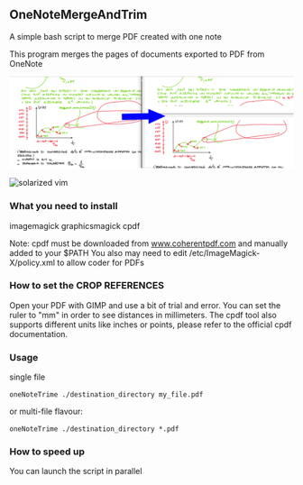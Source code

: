 ## OneNoteMergeAndTrim

A simple bash script to merge PDF created with one note

This program merges the pages of documents exported to PDF from OneNote



![example](https://github.com/VirtuContraFurore/OneNoteMergeAndTrim/blob/master/example.png)


![solarized vim](https://github.com/altercation/solarized/raw/master/img/solarized-vim.png)

### What you need to install

imagemagick graphicsmagick cpdf

Note: cpdf must be downloaded from www.coherentpdf.com and manually added to  your $PATH
You also may need to edit /etc/ImageMagick-X/policy.xml to allow coder for PDFs

### How to set the CROP REFERENCES

Open your PDF with GIMP and use a bit of trial and error. You can set the ruler to "mm" in order to see distances in millimeters. The cpdf tool also supports different units like inches or points, please refer to the official cpdf documentation. 

### Usage

single file

```
oneNoteTrime ./destination_directory my_file.pdf
```

or multi-file flavour:

```
oneNoteTrime ./destination_directory *.pdf
```

### How to speed up
You can launch the script in parallel

